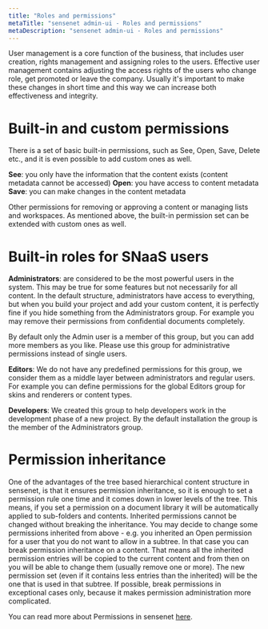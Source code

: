 ```yaml
---
title: "Roles and permissions"
metaTitle: "sensenet admin-ui - Roles and permissions"
metaDescription: "sensenet admin-ui - Roles and permissions"
---
```


User management is a core function of the business, that includes user creation, rights management and assigning roles to the users. Effective user management contains adjusting the access rights of the users who change role, get promoted or leave the company. Usually it's important to make these changes in short time and this way we can increase both effectiveness and integrity.

# Built-in and custom permissions
There is a set of basic built-in permissions, such as See, Open, Save, Delete etc., and it is even possible to add custom ones as well.

**See**: you only have the information that the content exists (content metadata cannot be accessed)
**Open**: you have access to content metadata
**Save**: you can make changes in the content metadata

Other permissions for removing or approving a content or managing lists and workspaces.
As mentioned above, the built-in permission set can be extended with custom ones as well.

# Built-in roles for SNaaS users
**Administrators**: are considered to be the most powerful users in the system. This may be true for some features but not necessarily for all content. In the default structure, administrators have access to everything, but when you build your project and add your custom content, it is perfectly fine if you hide something from the Administrators group. For example you may remove their permissions from confidential documents completely.

By default only the Admin user is a member of this group, but you can add more members as you like. Please use this group for administrative permissions instead of single users.

**Editors**: We do not have any predefined permissions for this group, we consider them as a middle layer between administrators and regular users. For example you can define permissions for the global Editors group for skins and renderers or content types.

**Developers**: We created this group to help developers work in the development phase of a new project. By the default installation the group is the member of the Administrators group.

# Permission inheritance
One of the advantages of the tree based hierarchical content structure in sensenet, is that it ensures permission inheritance, so it is enough to set a permission rule one time and it comes down in lower levels of the tree. This means, if you set a permission on a document library it will be automatically applied to sub-folders and contents. Inherited permissions cannot be changed without breaking the inheritance. You may decide to change some permissions inherited from above - e.g. you inherited an Open permission for a user that you do not want to allow in a subtree. In that case you can break permission inheritance on a content. That means all the inherited permission entries will be copied to the current content and from then on you will be able to change them (usually remove one or more). The new permission set (even if it contains less entries than the inherited) will be the one that is used in that subtree. If possible, break permissions in exceptional cases only, because it makes permission administration more complicated.

You can read more about Permissions in sensenet [here](/concepts/user-and-permission-management).

